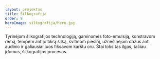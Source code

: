 ```yaml
---
layout: projektas
title: Šilkografija
order: 9
heroImage: silkografija/hero.jpg
---
```

Tyrinėjom šilkografijos technologiją, gaminomės foto-emulsiją, konstravom rėmą,
tempėm ant jo tikrą šilką, švitinom piešinį, užnešinėjom dažus ant audinio ir
galiausiai juos fiksavom karštu oru. Štai toks tas ilgas, tačiau įdomus,
šilkografijos procesas.

